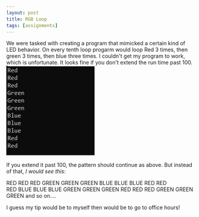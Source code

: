 ```yaml
---
layout: post
title: RGB Loop
tags: [assignments]
---
```

We were tasked with creating a program that mimicked a certain kind of LED behavior. On every tenth loop progarm would loop Red 3 times,  then green 3 times, then blue three times. I couldn't get my program to work, which is unfortunate. 
It looks fine if you don't extend the run time past 100. 
![words red red red green green green blue blue blue red red](https://raw.githubusercontent.com/Katelyn-H/Katelyn-H.github.io/master/img/screencap.PNG)

If you extend it past 100, the pattern should continue as above. But instead of that,
*I would see this:*

RED 
RED 
RED
GREEN 
GREEN 
GREEN 
BLUE 
BLUE 
BLUE 
RED 
RED  
RED 
BLUE 
BLUE 
BLUE 
GREEN 
GREEN 
GREEN 
RED 
RED 
RED 
GREEN 
GREEN 
GREEN 
and so on.... 

I guess my tip would be to myself then would be to go to office hours! 
